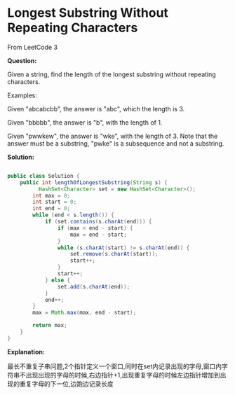 # Longest Substring Without Repeating Characters

From LeetCode 3

**Question:**

Given a string, find the length of the longest substring without repeating characters.

Examples:

Given "abcabcbb", the answer is "abc", which the length is 3.

Given "bbbbb", the answer is "b", with the length of 1.

Given "pwwkew", the answer is "wke", with the length of 3. Note that the answer must be a substring, "pwke" is a subsequence and not a substring.



**Solution:**

```java

public class Solution {
    public int lengthOfLongestSubstring(String s) {
          HashSet<Character> set = new HashSet<Character>();
        int max = 0;
        int start = 0;
        int end = 0;
        while (end < s.length()) {
            if (set.contains(s.charAt(end))) {
                if (max < end - start) {
                    max = end - start;
                }
                while (s.charAt(start) != s.charAt(end)) {
                    set.remove(s.charAt(start));
                    start++;
                }
                start++;
            } else {
                set.add(s.charAt(end));
            }
            end++;
        }
        max = Math.max(max, end - start);

        return max;
    }
}

```


**Explanation:**

最长不重复子串问题,2个指针定义一个窗口,同时在set内记录出现的字母,窗口内字符串不出现出现的字母的时候,右边指针+1,出现重复字母的时候左边指针增加到出现的重复字母的下一位,边跑边记录长度